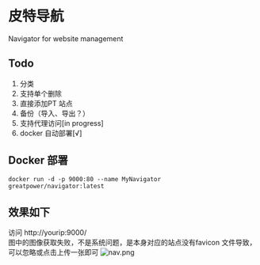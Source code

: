 # 皮特导航

Navigator for website management

## Todo

1. 分类
2. 支持单个删除
3. 直接添加PT 站点
4. 备份（导入、导出？）
5. 支持代理访问[in progress]
6. docker 自动部署[√]

## Docker 部署
```shell
docker run -d -p 9000:80 --name MyNavigator greatpower/navigator:latest
```

## 效果如下
访问  http://yourip:9000/   
图中的图像获取失败，不是系统问题，是本身对应的站点没有favicon 文件导致，可以忽略或点击上传一张即可
![nav.png](images/nav.png)